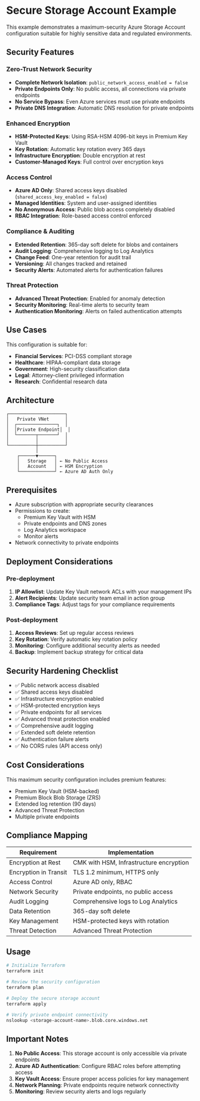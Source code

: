 # Secure Storage Account Example

This example demonstrates a maximum-security Azure Storage Account configuration suitable for highly sensitive data and regulated environments.

## Security Features

### Zero-Trust Network Security
- **Complete Network Isolation**: `public_network_access_enabled = false`
- **Private Endpoints Only**: No public access, all connections via private endpoints
- **No Service Bypass**: Even Azure services must use private endpoints
- **Private DNS Integration**: Automatic DNS resolution for private endpoints

### Enhanced Encryption
- **HSM-Protected Keys**: Using RSA-HSM 4096-bit keys in Premium Key Vault
- **Key Rotation**: Automatic key rotation every 365 days
- **Infrastructure Encryption**: Double encryption at rest
- **Customer-Managed Keys**: Full control over encryption keys

### Access Control
- **Azure AD Only**: Shared access keys disabled (`shared_access_key_enabled = false`)
- **Managed Identities**: System and user-assigned identities
- **No Anonymous Access**: Public blob access completely disabled
- **RBAC Integration**: Role-based access control enforced

### Compliance & Auditing
- **Extended Retention**: 365-day soft delete for blobs and containers
- **Audit Logging**: Comprehensive logging to Log Analytics
- **Change Feed**: One-year retention for audit trail
- **Versioning**: All changes tracked and retained
- **Security Alerts**: Automated alerts for authentication failures

### Threat Protection
- **Advanced Threat Protection**: Enabled for anomaly detection
- **Security Monitoring**: Real-time alerts to security team
- **Authentication Monitoring**: Alerts on failed authentication attempts

## Use Cases

This configuration is suitable for:
- **Financial Services**: PCI-DSS compliant storage
- **Healthcare**: HIPAA-compliant data storage
- **Government**: High-security classification data
- **Legal**: Attorney-client privileged information
- **Research**: Confidential research data

## Architecture

```
┌─────────────────────┐
│   Private VNet      │
│  ┌───────────────┐  │
│  │Private Endpoint│  │
│  └───────┬───────┘  │
│          │          │
└──────────┼──────────┘
           │
    ┌──────▼──────┐
    │   Storage   │ ← No Public Access
    │   Account   │ ← HSM Encryption
    └─────────────┘ ← Azure AD Auth Only
```

## Prerequisites

- Azure subscription with appropriate security clearances
- Permissions to create:
  - Premium Key Vault with HSM
  - Private endpoints and DNS zones
  - Log Analytics workspace
  - Monitor alerts
- Network connectivity to private endpoints

## Deployment Considerations

### Pre-deployment
1. **IP Allowlist**: Update Key Vault network ACLs with your management IPs
2. **Alert Recipients**: Update security team email in action group
3. **Compliance Tags**: Adjust tags for your compliance requirements

### Post-deployment
1. **Access Reviews**: Set up regular access reviews
2. **Key Rotation**: Verify automatic key rotation policy
3. **Monitoring**: Configure additional security alerts as needed
4. **Backup**: Implement backup strategy for critical data

## Security Hardening Checklist

- ✅ Public network access disabled
- ✅ Shared access keys disabled
- ✅ Infrastructure encryption enabled
- ✅ HSM-protected encryption keys
- ✅ Private endpoints for all services
- ✅ Advanced threat protection enabled
- ✅ Comprehensive audit logging
- ✅ Extended soft delete retention
- ✅ Authentication failure alerts
- ✅ No CORS rules (API access only)

## Cost Considerations

This maximum security configuration includes premium features:
- Premium Key Vault (HSM-backed)
- Premium Block Blob Storage (ZRS)
- Extended log retention (90 days)
- Advanced Threat Protection
- Multiple private endpoints

## Compliance Mapping

| Requirement | Implementation |
|-------------|----------------|
| Encryption at Rest | CMK with HSM, Infrastructure encryption |
| Encryption in Transit | TLS 1.2 minimum, HTTPS only |
| Access Control | Azure AD only, RBAC |
| Network Security | Private endpoints, no public access |
| Audit Logging | Comprehensive logs to Log Analytics |
| Data Retention | 365-day soft delete |
| Key Management | HSM-protected keys with rotation |
| Threat Detection | Advanced Threat Protection |

## Usage

```bash
# Initialize Terraform
terraform init

# Review the security configuration
terraform plan

# Deploy the secure storage account
terraform apply

# Verify private endpoint connectivity
nslookup <storage-account-name>.blob.core.windows.net
```

## Important Notes

1. **No Public Access**: This storage account is only accessible via private endpoints
2. **Azure AD Authentication**: Configure RBAC roles before attempting access
3. **Key Vault Access**: Ensure proper access policies for key management
4. **Network Planning**: Private endpoints require network connectivity
5. **Monitoring**: Review security alerts and logs regularly